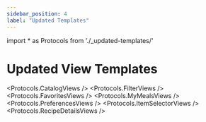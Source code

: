 ```yaml
---
sidebar_position: 4
label: "Updated Templates"
---
```


import * as Protocols from './_updated-templates/'

# Updated View Templates

<Protocols.CatalogViews />
<Protocols.FilterViews />
<Protocols.FavoritesViews />
<Protocols.MyMealsViews />
<Protocols.PreferencesViews />
<Protocols.ItemSelectorViews />
<Protocols.RecipeDetailsViews />
